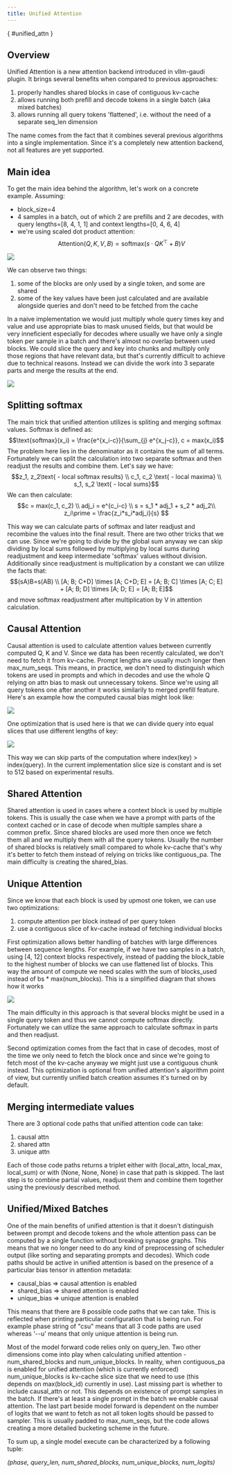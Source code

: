 ```yaml
---
title: Unified Attention
---
```

[](){ #unified_attn }

## Overview

Unified Attention is a new attention backend introduced in vllm-gaudi plugin. It brings several benefits when compared to previous approaches:

1. properly handles shared blocks in case of contiguous kv-cache
1. allows running both prefill and decode tokens in a single batch (aka mixed batches)
1. allows running all query tokens 'flattened', i.e. without the need of a separate seq_len dimension

The name comes from the fact that it combines several previous algorithms into a single implementation. Since it's a completely new attention backend, not all features are yet supported.

## Main idea

To get the main idea behind the algorithm, let's work on a concrete example. Assuming:

* block_size=4
* 4 samples in a batch, out of which 2 are prefills and 2 are decodes, with query lengths=[8, 4, 1, 1] and context lengths=[0, 4, 6, 4]
* we're using scaled dot product attention:
$$\text{Attention}(Q, K, V, B) = \text{softmax}\left( s \cdot QK^\top + B \right) V$$

![](../../docs/assets/unified_attn/block_table.png)

We can observe two things:

1. some of the blocks are only used by a single token, and some are shared
1. some of the key values have been just calculated and are available alongside queries and don't need to be fetched from the cache

In a naive implementation we would just multiply whole query times key and value and use appropriate bias to mask unused fields, but that would be very inneficient especially for decodes where usually we have only a single token per sample in a batch and there's almost no overlap between used blocks. We could slice the query and key into chunks and multiply only those regions that have relevant data, but that's currently difficult to achieve due to technical reasons. Instead we can divide the work into 3 separate parts and merge the results at the end.

![](../../docs/assets/unified_attn/block_table_annotated.png)

## Splitting softmax

The main trick that unified attention utilizes is spliting and merging softmax values. Softmax is defined as:
$$\text{softmax}(x_i) = \frac{e^{x_i-c}}{\sum_{j} e^{x_j-c}}, c = max(x_i)$$
The problem here lies in the denominator as it contains the sum of all terms. Fortunately we can split the calculation into two separate softmax and then readjust the results and combine them. Let's say we have:
$$z_1, z_2\text{ - local softmax results} \\ c_1, c_2 \text{ - local maxima} \\ s_1, s_2 \text{ - local sums}$$
We can then calculate:
$$c = max(c_1, c_2) \\ adj_i = e^{c_i-c} \\ s = s_1 * adj_1 + s_2 * adj_2\\ z_i\prime = \frac{z_i*s_i*adj_i}{s} $$

This way we can calculate parts of softmax and later readjust and recombine the values into the final result. There are two other tricks that we can use. Since we're going to divide by the global sum anyway we can skip dividing by local sums followed by multiplying by local sums during readjustment and keep intermediate 'softmax' values without division. Additionally since readjustment is multiplication by a constant we can utilize the facts that:
$$(sA)B=s(AB) \\ [A; B; C+D] \times [A; C+D; E] = [A; B; C] \times [A; C; E] + [A; B; D] \times [A; D; E] = [A; B; E]$$
and move softmax readjustment after multiplication by V in attention calculation.

## Causal Attention

Causal attention is used to calculate attention values between currently computed Q, K and V. Since we data has been recently calculated, we don't need to fetch it from kv-cache. Prompt lengths are usually much longer then max_num_seqs. This means, in practice, we don't need to distinguish which tokens are used in prompts and which in decodes and use the whole Q relying on attn bias to mask out unnecessary tokens. Since we're using all query tokens one after another it works similarily to merged prefill feature. Here's an example how the computed causal bias might look like:

![](../../docs/assets/unified_attn/causal.png)

One optimization that is used here is that we can divide query into equal slices that use different lengths of key:

![](../../docs/assets/unified_attn/causal_sliced.png)

This way we can skip parts of the computation where index(key) > index(query). In the current implementation slice size is constant and is set to 512 based on experimental results.

## Shared Attention

Shared attention is used in cases where a context block is used by multiple tokens. This is usually the case when we have a prompt with parts of the context cached or in case of decode when multiple samples share a common prefix. Since shared blocks are used more then once we fetch them all and we multiply them with all the query tokens. Usually the number of shared blocks is relatively small compared to whole kv-cache that's why it's better to fetch them instead of relying on tricks like contiguous_pa. The main difficulty is creating the shared_bias.

## Unique Attention

Since we know that each block is used by upmost one token, we can use two optimizations:

1. compute attention per block instead of per query token
1. use a contiguous slice of kv-cache instead of fetching individual blocks

First optimization allows better handling of batches with large differences between sequence lengths. For example, if we have two samples in a batch, using [4, 12] context blocks respectively, instead of padding the block_table to the highest number of blocks we can use flattened list of blocks. This way the amount of compute we need scales with the sum of blocks_used instead of bs * max(num_blocks). This is a simplified diagram that shows how it works

![](../../docs/assets/unified_attn/unique.png)

The main difficulty in this approach is that several blocks might be used in a single query token and thus we cannot compute softmax directly. Fortunately we can utlize the same approach to calculate softmax in parts and then readjust.

Second optimization comes from the fact that in case of decodes, most of the time we only need to fetch the block once and since we're going to fetch most of the kv-cache anyway we might just use a contiguous chunk instead. This optimization is optional from unified attention's algorithm point of view, but currently unified batch creation assumes it's turned on by default.

## Merging intermediate values

There are 3 optional code paths that unified attention code can take:

1. causal attn
1. shared attn
1. unique attn

Each of those code paths returns a triplet either with (local_attn, local_max, local_sum) or with (None, None, None) in case that path is skipped. The last step is to combine partial values, readjust them and combine them together using the previously described method.

## Unified/Mixed Batches

One of the main benefits of unified attention is that it doesn't distinguish between prompt and decode tokens and the whole attention pass can be computed by a single function without breaking synapse graphs. This means that we no longer need to do any kind of preprocessing of scheduler output (like sorting and separating prompts and decodes). Which code paths should be active in unified attention is based on the presence of a particular bias tensor in attention metadata:

* causal_bias => causal attention is enabled
* shared_bias => shared attention is enabled
* unique_bias => unique attention is enabled

This means that there are 8 possible code paths that we can take. This is reflected when printing particular configuration that is being run. For example phase string of "csu" means that all 3 code paths are used whereas '--u' means that only unique attention is being run.

Most of the model forward code relies only on query_len. Two other dimensions come into play when calculating unified attention - num_shared_blocks and num_unique_blocks. In reality, when contiguous_pa is enabled for unified attention (which is currently enforced) num_unique_blocks is kv-cache slice size that we need to use (this depends on max(block_id) currently in use). Last missing part is whether to include causal_attn or not. This depends on existence of prompt samples in the batch. If there's at least a single prompt in the batch we enable causal attention. The last part beside model forward is dependent on the number of logits that we want to fetch as not all token logits should be passed to sampler. This is usually padded to max_num_seqs, but the code allows creating a more detailed bucketing scheme in the future.

To sum up, a single model execute can be characterized by a following tuple:

*(phase, query_len, num_shared_blocks, num_unique_blocks, num_logits)*
